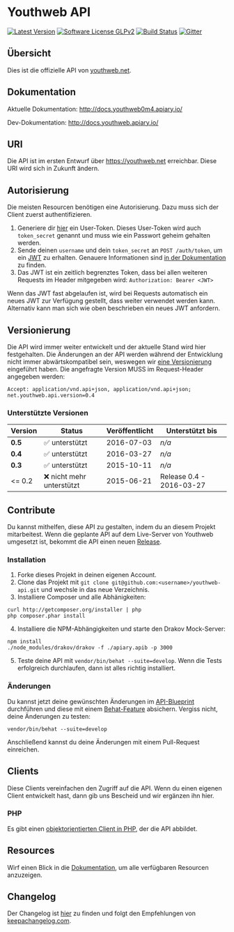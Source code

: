 # Youthweb API

[![Latest Version](https://img.shields.io/github/release/youthweb/youthweb-api.svg)](https://github.com/youthweb/youthweb-api/releases)
[![Software License GLPv2](http://img.shields.io/badge/License-GPLv2-brightgreen.svg)](LICENSE)
[![Build Status](https://travis-ci.org/youthweb/youthweb-api.svg?branch=develop)](https://travis-ci.org/youthweb/youthweb-api)
[![Gitter](https://badges.gitter.im/Join%20Chat.svg)](https://gitter.im/youthweb/youthweb-api?utm_source=badge&utm_medium=badge&utm_campaign=pr-badge&utm_content=badge)

## Übersicht

Dies ist die offizielle API von [youthweb.net](https://youthweb.net).

## Dokumentation

Aktuelle Dokumentation: http://docs.youthweb0m4.apiary.io/

Dev-Dokumentation: http://docs.youthweb.apiary.io/

## URI

Die API ist im ersten Entwurf über https://youthweb.net erreichbar. Diese URI wird sich in Zukunft ändern.

## Autorisierung

Die meisten Resourcen benötigen eine Autorisierung. Dazu muss sich der Client zuerst authentifizieren.

1. Generiere dir [hier](https://youthweb.net/settings/token) ein User-Token. Dieses User-Token wird auch `token_secret` genannt und muss wie ein Passwort geheim gehalten werden.
2. Sende deinen `username` und dein `token_secret` an `POST /auth/token`, um ein [JWT](http://jwt.io/) zu erhalten. Genauere Informationen sind [in der Dokumentation](http://docs.youthweb.apiary.io/#reference/auth) zu finden.
3. Das JWT ist ein zeitlich begrenztes Token, dass bei allen weiteren Requests im Header mitgegeben wird: `Authorization: Bearer <JWT>`

Wenn das JWT fast abgelaufen ist, wird bei Requests automatisch ein neues JWT zur Verfügung gestellt, dass weiter verwendet werden kann. Alternativ kann man sich wie oben beschrieben ein neues JWT anfordern.

## Versionierung

Die API wird immer weiter entwickelt und der aktuelle Stand wird hier festgehalten. Die Änderungen an der API werden während der Entwicklung nicht immer abwärtskompatibel sein, weswegen wir [eine Versionierung](http://semver.org/) eingeführt haben. Die angefragte Version MUSS im Request-Header angegeben werden:

`Accept: application/vnd.api+json, application/vnd.api+json; net.youthweb.api.version=0.4`

### Unterstützte Versionen

| Version | Status                         | Veröffentlicht | Unterstützt bis          |
|---------|--------------------------------|----------------|--------------------------|
| **0.5** | :white_check_mark: unterstützt | 2016-07-03     | *n/a*                    |
| **0.4** | :white_check_mark: unterstützt | 2016-03-27     | *n/a*                    |
| **0.3** | :white_check_mark: unterstützt | 2015-10-11     | *n/a*                    |
| <= 0.2  | :x: nicht mehr unterstützt     | 2015-06-21     | Release 0.4 - 2016-03-27 |

## Contribute

Du kannst mithelfen, diese API zu gestalten, indem du an diesem Projekt mitarbeitest. Wenn die geplante API auf dem Live-Server von Youthweb umgesetzt ist, bekommt die API einen neuen [Release](https://github.com/youthweb/youthweb-api/releases).

### Installation

1. Forke dieses Projekt in deinen eigenen Account.
2. Clone das Projekt mit ```git clone git@github.com:<username>/youthweb-api.git``` und wechsle in das neue Verzeichnis.
3. Installiere Composer und alle Abhänigkeiten:

  ```
  curl http://getcomposer.org/installer | php
  php composer.phar install
  ```
4. Installiere die NPM-Abhängigkeiten und starte den Drakov Mock-Server:

  ```
  npm install
  ./node_modules/drakov/drakov -f ./apiary.apib -p 3000
  ```
5. Teste deine API mit ```vendor/bin/behat --suite=develop```. Wenn die Tests erfolgreich durchlaufen, dann ist alles richtig installiert.

### Änderungen

Du kannst jetzt deine gewünschten Änderungen im [API-Blueprint](apiary.apib) durchführen und diese mit einem [Behat-Feature](features/apiblueprint) absichern. Vergiss nicht, deine Änderungen zu testen:

```vendor/bin/behat --suite=develop```

Anschließend kannst du deine Änderungen mit einem Pull-Request einreichen.

## Clients

Diese Clients vereinfachen den Zugriff auf die API. Wenn du einen eigenen Client entwickelt hast, dann gib uns Bescheid und wir ergänzen ihn hier.

### PHP

Es gibt einen [objektorientierten Client in PHP](https://github.com/youthweb/php-youthweb-api), der die API abbildet.

## Resources

Wirf einen Blick in die [Dokumentation](#dokumentation), um alle verfügbaren Resourcen anzuzeigen.

## Changelog

Der Changelog ist [hier](CHANGELOG.md) zu finden und folgt den Empfehlungen von [keepachangelog.com](http://keepachangelog.com/).

